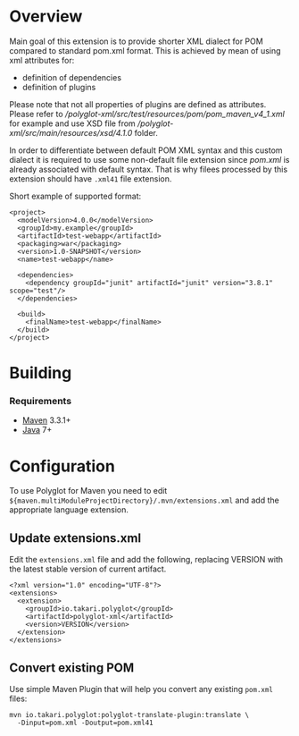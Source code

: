 # Overview

Main goal of this extension is to provide shorter XML dialect for POM compared to standard pom.xml format. 
This is achieved by mean of using xml attributes for:
* definition of dependencies
* definition of plugins

Please note that not all properties of plugins are defined as attributes. Please refer to  */polyglot-xml/src/test/resources/pom/pom_maven_v4_1.xml* for example and use XSD file from */polyglot-xml/src/main/resources/xsd/4.1.0* folder.

In order to differentiate between default POM XML syntax and this custom dialect it is required to use some non-default file extension since *pom.xml* is already associated with default syntax. That is why filees processed by this extension should have `.xml41` file extension.

Short example of supported format:
```
<project>
  <modelVersion>4.0.0</modelVersion>
  <groupId>my.example</groupId>
  <artifactId>test-webapp</artifactId>
  <packaging>war</packaging>
  <version>1.0-SNAPSHOT</version>
  <name>test-webapp</name>

  <dependencies>
    <dependency groupId="junit" artifactId="junit" version="3.8.1" scope="test"/>
  </dependencies>

  <build>
    <finalName>test-webapp</finalName>
  </build>
</project>
```

# Building

### Requirements

* [Maven](http://maven.apache.org) 3.3.1+
* [Java](www.oracle.com/technetwork/java/javase/downloads/) 7+

# Configuration

To use Polyglot for Maven you need to edit 
`${maven.multiModuleProjectDirectory}/.mvn/extensions.xml` 
and add the appropriate language extension.

## Update extensions.xml

Edit the `extensions.xml` file and add the following, replacing VERSION with
the latest stable version of current artifact.

```
<?xml version="1.0" encoding="UTF-8"?>
<extensions>
  <extension>
    <groupId>io.takari.polyglot</groupId>
    <artifactId>polyglot-xml</artifactId>
    <version>VERSION</version>
  </extension>
</extensions>
```

## Convert existing POM

Use simple Maven Plugin that will help you convert any existing 
`pom.xml` files:
```
mvn io.takari.polyglot:polyglot-translate-plugin:translate \
  -Dinput=pom.xml -Doutput=pom.xml41
```
